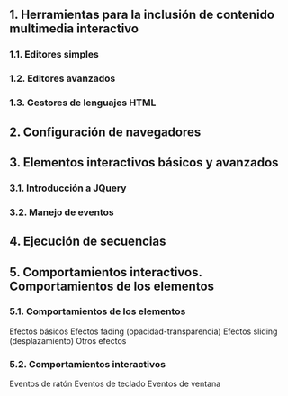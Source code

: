 
## 1. Herramientas para la inclusión de contenido multimedia interactivo

### 1.1. Editores simples

### 1.2. Editores avanzados

### 1.3. Gestores de lenguajes HTML


## 2. Configuración de navegadores

## 3. Elementos interactivos básicos y avanzados

### 3.1. Introducción a JQuery

### 3.2. Manejo de eventos

## 4. Ejecución de secuencias

## 5. Comportamientos interactivos. Comportamientos de los elementos

### 5.1. Comportamientos de los elementos
Efectos básicos
Efectos fading (opacidad-transparencia)
Efectos sliding (desplazamiento)
Otros efectos

### 5.2. Comportamientos interactivos
Eventos de ratón
Eventos de teclado
Eventos de ventana

